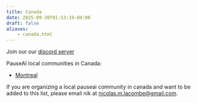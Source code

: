 ```yaml
---
title: Canada
date: 2025-09-30T01:53:19-04:00
draft: false
aliases:
    - canada.html
---
```


<!-- <h1><img class="logo" src="images/pauseai-ca.png" /></h1> -->

Join our our [discord server](../ca/discord.html)

PauseAI local communities in Canada:

- [Montreal](montreal.html)

If you are organizing a local pauseai community in canada
and want to be added to this list,
please email nik at <nicolas.m.lacombe@gmail.com>.
